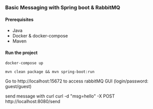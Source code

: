 ### Basic Messaging with Spring boot & RabbitMQ

#### Prerequisites
* Java
* Docker & docker-compose
* Maven


#### Run the project

`docker-compose up`

`mvn clean package && mvn spring-boot:run`

Go to http://localhost:15672 to access rabbitMQ GUI (login/password: guest/guest)




send message with curl
curl -d "msg=hello" -X POST http://localhost:8080/send
